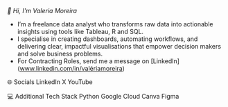 _👋 Hi, I'm Valeria Moreira_
- I’m a freelance data analyst who transforms raw data into actionable insights using tools like Tableau, R and SQL.
- I specialise in creating dashboards, automating workflows, and delivering clear, impactful visualisations that empower decision makers and solve business problems.
- For Contracting Roles, send me a message on [LinkedIn] (www.linkedin.com/in/valériamoreira)


🌐 Socials
LinkedIn X YouTube

💻 Additional Tech Stack
Python Google Cloud Canva Figma 
